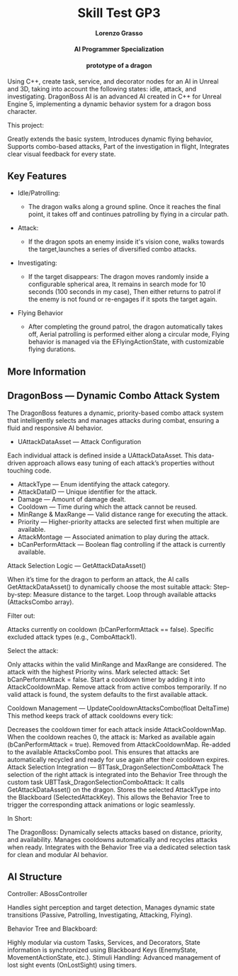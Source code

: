 <h1 align="center">
  Skill Test GP3
 <h4 align="center"> Lorenzo Grasso </h4>
</h1>

<h4 align="center">
AI Programmer Specialization </h4>
<h4 align="center">prototype of a dragon </h4>

Using C++, create task, service, and decorator nodes for an AI in Unreal and 3D, taking into account the following states: idle, attack, and investigating.
DragonBoss AI is an advanced AI created in C++ for Unreal Engine 5, implementing a dynamic behavior system for a dragon boss character.

This project:

Greatly extends the basic system,
Introduces dynamic flying behavior,
Supports combo-based attacks,
Part of the investigation in flight,
Integrates clear visual feedback for every state.

## Key Features

* Idle/Patrolling:
  - The dragon walks along a ground spline.
    Once it reaches the final point, it takes off and continues patrolling by flying in a circular path.

* Attack:
  - If the dragon spots an enemy inside it's vision cone, walks towards the target,launches a series of diversified combo attacks.
  
* Investigating:
  - If the target disappears:
    The dragon moves randomly inside a configurable spherical area,
    It remains in search mode for 10 seconds (100 seconds in my case),
    Then either returns to patrol if the enemy is not found or re-engages if it spots the target again.

* Flying Behavior
  - After completing the ground patrol, the dragon automatically takes off,
    Aerial patrolling is performed either along a circular mode,
    Flying behavior is managed via the EFlyingActionState, with customizable flying durations.

## More Information

## DragonBoss — Dynamic Combo Attack System

The DragonBoss features a dynamic, priority-based combo attack system that intelligently selects and manages attacks during combat, ensuring a fluid and responsive AI behavior.

* UAttackDataAsset — Attack Configuration

Each individual attack is defined inside a UAttackDataAsset.
This data-driven approach allows easy tuning of each attack’s properties without touching code.

- AttackType — Enum identifying the attack category.
- AttackDataID — Unique identifier for the attack.
- Damage — Amount of damage dealt.
- Cooldown — Time during which the attack cannot be reused.
- MinRange & MaxRange — Valid distance range for executing the attack.
- Priority — Higher-priority attacks are selected first when multiple are available.
- AttackMontage — Associated animation to play during the attack.
- bCanPerformAttack — Boolean flag controlling if the attack is currently available.



Attack Selection Logic — GetAttackDataAsset()
  
When it’s time for the dragon to perform an attack, the AI calls GetAttackDataAsset() to dynamically choose the most suitable attack:
Step-by-step:
Measure distance to the target.
Loop through available attacks (AttacksCombo array).

Filter out:

Attacks currently on cooldown (bCanPerformAttack == false).
Specific excluded attack types (e.g., ComboAttack1).

Select the attack:

Only attacks within the valid MinRange and MaxRange are considered.
The attack with the highest Priority wins.
Mark selected attack:
Set bCanPerformAttack = false.
Start a cooldown timer by adding it into AttackCooldownMap.
Remove attack from active combos temporarily.
If no valid attack is found, the system defaults to the first available attack.

Cooldown Management — UpdateCooldownAttacksCombo(float DeltaTime)
This method keeps track of attack cooldowns every tick:

Decreases the cooldown timer for each attack inside AttackCooldownMap.
When the cooldown reaches 0, the attack is:
Marked as available again (bCanPerformAttack = true).
Removed from AttackCooldownMap.
Re-added to the available AttacksCombo pool.
This ensures that attacks are automatically recycled and ready for use again after their cooldown expires.
Attack Selection Integration — BTTask_DragonSelectionComboAttack
The selection of the right attack is integrated into the Behavior Tree through the custom task UBTTask_DragonSelectionComboAttack:
It calls GetAttackDataAsset() on the dragon.
Stores the selected AttackType into the Blackboard (SelectedAttackKey).
This allows the Behavior Tree to trigger the corresponding attack animations or logic seamlessly.

In Short:

The DragonBoss:
Dynamically selects attacks based on distance, priority, and availability.
Manages cooldowns automatically and recycles attacks when ready.
Integrates with the Behavior Tree via a dedicated selection task for clean and modular AI behavior.

## AI Structure

Controller: ABossController

Handles sight perception and target detection,
Manages dynamic state transitions (Passive, Patrolling, Investigating, Attacking, Flying).

Behavior Tree and Blackboard:

Highly modular via custom Tasks, Services, and Decorators,
State information is synchronized using Blackboard Keys (EnemyState, MovementActionState, etc.).
Stimuli Handling:
Advanced management of lost sight events (OnLostSight) using timers.
